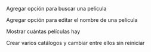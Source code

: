 Agregar opción para buscar una película

Agregar opción para editar el nombre de una película

Mostrar cuántas películas hay

Crear varios catálogos y cambiar entre ellos sin reiniciar